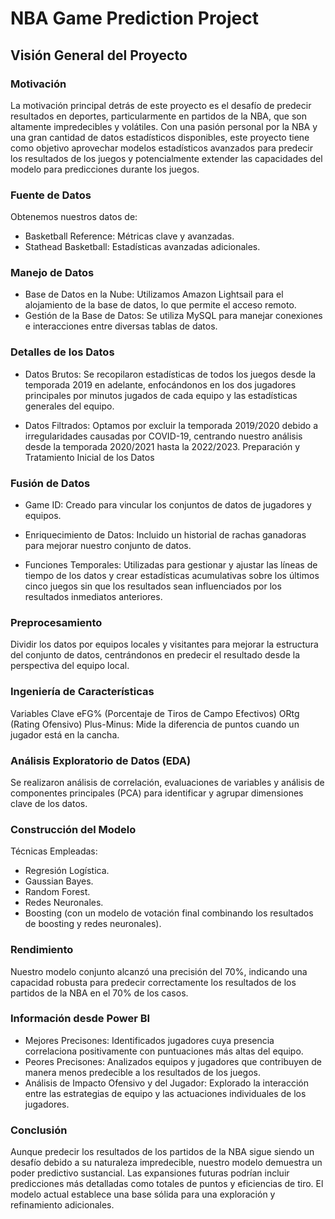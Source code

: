 # NBA Game Prediction Project
## Visión General del Proyecto
### Motivación
La motivación principal detrás de este proyecto es el desafío de predecir resultados en deportes, particularmente en partidos de la NBA, que son altamente impredecibles y volátiles. Con una pasión personal por la NBA y una gran cantidad de datos estadísticos disponibles, este proyecto tiene como objetivo aprovechar modelos estadísticos avanzados para predecir los resultados de los juegos y potencialmente extender las capacidades del modelo para predicciones durante los juegos.

### Fuente de Datos
Obtenemos nuestros datos de:
- Basketball Reference: Métricas clave y avanzadas.
- Stathead Basketball: Estadísticas avanzadas adicionales.

### Manejo de Datos
- Base de Datos en la Nube: Utilizamos Amazon Lightsail para el alojamiento de la base de datos, lo que permite el acceso remoto.
- Gestión de la Base de Datos: Se utiliza MySQL para manejar conexiones e interacciones entre diversas tablas de datos.

### Detalles de los Datos
- Datos Brutos: Se recopilaron estadísticas de todos los juegos desde la temporada 2019 en adelante, enfocándonos en los dos jugadores principales por minutos jugados de cada equipo y las estadísticas generales del equipo.

- Datos Filtrados: Optamos por excluir la temporada 2019/2020 debido a irregularidades causadas por COVID-19, centrando nuestro análisis desde la temporada 2020/2021 hasta la 2022/2023.
Preparación y Tratamiento Inicial de los Datos

### Fusión de Datos
- Game ID: Creado para vincular los conjuntos de datos de jugadores y equipos.

- Enriquecimiento de Datos: Incluido un historial de rachas ganadoras para mejorar nuestro conjunto de datos.

- Funciones Temporales: Utilizadas para gestionar y ajustar las líneas de tiempo de los datos y crear estadísticas acumulativas sobre los últimos cinco juegos sin que los resultados sean influenciados por los resultados inmediatos anteriores.

### Preprocesamiento
Dividir los datos por equipos locales y visitantes para mejorar la estructura del conjunto de datos, centrándonos en predecir el resultado desde la perspectiva del equipo local.

### Ingeniería de Características
Variables Clave
eFG% (Porcentaje de Tiros de Campo Efectivos)
ORtg (Rating Ofensivo)
Plus-Minus: Mide la diferencia de puntos cuando un jugador está en la cancha.

### Análisis Exploratorio de Datos (EDA)
Se realizaron análisis de correlación, evaluaciones de variables y análisis de componentes principales (PCA) para identificar y agrupar dimensiones clave de los datos.

### Construcción del Modelo
Técnicas Empleadas:
- Regresión Logística.
- Gaussian Bayes.
- Random Forest.
- Redes Neuronales.
- Boosting (con un modelo de votación final combinando los resultados de boosting y redes neuronales).

### Rendimiento
Nuestro modelo conjunto alcanzó una precisión del 70%, indicando una capacidad robusta para predecir correctamente los resultados de los partidos de la NBA en el 70% de los casos.

### Información desde Power BI
- Mejores Precisones: Identificados jugadores cuya presencia correlaciona positivamente con puntuaciones más altas del equipo.
- Peores Precisones: Analizados equipos y jugadores que contribuyen de manera menos predecible a los resultados de los juegos.
- Análisis de Impacto Ofensivo y del Jugador: Explorado la interacción entre las estrategias de equipo y las actuaciones individuales de los jugadores.

### Conclusión
Aunque predecir los resultados de los partidos de la NBA sigue siendo un desafío debido a su naturaleza impredecible, nuestro modelo demuestra un poder predictivo sustancial. Las expansiones futuras podrían incluir predicciones más detalladas como totales de puntos y eficiencias de tiro. El modelo actual establece una base sólida para una exploración y refinamiento adicionales.
